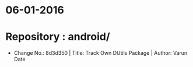 06-01-2016
==========

# Repository : android/
- Change No.: 8d3d350 | Title: Track Own DUtils Package | Author: Varun Date 
